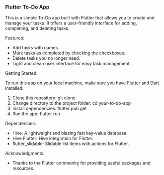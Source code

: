 ###  Flutter To-Do App

This is a simple To-Do app built with Flutter that allows you to create and manage your tasks. It offers a user-friendly interface for adding, completing, and deleting tasks.

Features:
- Add tasks with names.
- Mark tasks as completed by checking the checkboxes.
- Delete tasks you no longer need.
- Light and clean user interface for easy task management.

Getting Started:

To run this app on your local machine, make sure you have Flutter and Dart installed.
1. Clone this repository:
   git clone 
2. Change directory to the project folder:
   cd your-to-do-app
3. Install dependencies:
   flutter pub get
4. Run the app:
   flutter run

Dependencies:
- Hive: A lightweight and blazing fast key-value database.
- Hive Flutter: Hive integration for Flutter.
- flutter_slidable: Slidable list items with actions for Flutter.


Acknowledgments:

- Thanks to the Flutter community for providing useful packages and resources.


